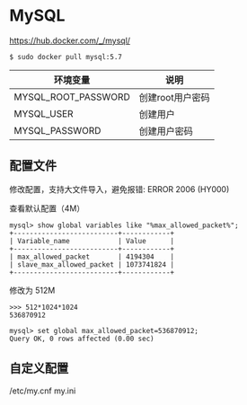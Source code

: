 # MySQL

https://hub.docker.com/_/mysql/
```
$ sudo docker pull mysql:5.7
```

环境变量 | 说明
--- | ---
MYSQL_ROOT_PASSWORD | 创建root用户密码
MYSQL_USER | 创建用户
MYSQL_PASSWORD | 创建用户密码

## 配置文件

修改配置，支持大文件导入，避免报错: ERROR 2006 (HY000)

查看默认配置（4M）
```
mysql> show global variables like "%max_allowed_packet%";
+--------------------------+------------+
| Variable_name            | Value      |
+--------------------------+------------+
| max_allowed_packet       | 4194304    |
| slave_max_allowed_packet | 1073741824 |
+--------------------------+------------+
```

修改为 512M
```
>>> 512*1024*1024
536870912
```

```
mysql> set global max_allowed_packet=536870912;
Query OK, 0 rows affected (0.00 sec)
```

## 自定义配置

/etc/my.cnf
my.ini
